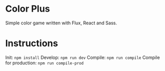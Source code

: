 Color Plus
==============================
Simple color game written with Flux, React and Sass.


Instructions
==============================
Init: `npm install`
Develop: `npm run dev`
Compile: `npm run compile`
Compile for production: `npm run compile-prod`
